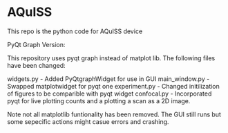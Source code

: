 # AQuISS
This repo is the python code for AQuISS device

PyQt Graph Version:

This repository uses pyqt graph instead of matplot lib. The following files have been changed:

  widgets.py - Added PyQtgraphWidget for use in GUI
  main_window.py - Swapped matplotwidget for pyqt one
  experiment.py - Changed initilization of figures to be comparible with pyqt widget
  confocal.py - Incorporated pyqt for live plotting counts and a plotting a scan as a 2D image.
  
Note not all matplotlib funtionality has been removed. The GUI still runs but some sepecific actions might casue errors and crashing.
